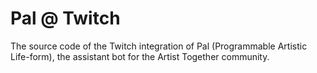 # Pal @ Twitch

The source code of the Twitch integration of Pal (Programmable Artistic Life-form), the assistant bot for the Artist Together community.
